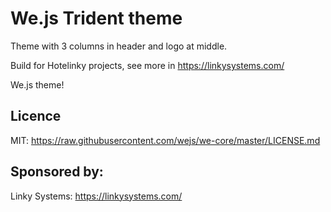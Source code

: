 # We.js Trident theme

Theme with 3 columns in header and logo at middle.

Build for Hotelinky projects, see more in https://linkysystems.com/

We.js theme!

## Licence

MIT: https://raw.githubusercontent.com/wejs/we-core/master/LICENSE.md

## Sponsored by:

Linky Systems: https://linkysystems.com/
